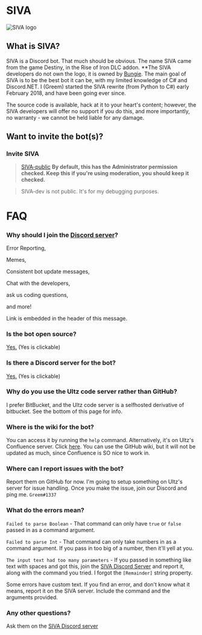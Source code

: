 # SIVA

![SIVA logo](http://gitlab.greem.xyz/Greem/SIVA/raw/master/Images/SIVA_25.png)

## What is SIVA?

SIVA is a Discord bot. That much should be obvious. The name SIVA came from the game Destiny, in the Rise of Iron DLC addon. **The SIVA developers do not own the logo, it is owned by [Bungie](https://bungie.net). 
The main goal of SIVA is to be the best bot it can be, with my limited knowledge of C# and Discord.NET. I (Greem) started the SIVA rewrite (from Python to C#) early February 2018, and have been going ever since.

The source code is available, hack at it to your heart's content; however, the SIVA developers will offer no support if you do this, and more importantly, no warranty - we cannot be held liable for any damage.

## Want to invite the bot(s)?

### Invite SIVA

> [SIVA-public](https://discordapp.com/oauth2/authorize?client_id=320942091049893888&scope=bot&permissions=8) **By default, this has the Administrator permission checked. Keep this if you're using moderation, you should keep it checked.**

> SIVA-dev is not public. It's for my debugging purposes.

# FAQ

### Why should I join the [Discord server](https://greem.xyz/SIVA)?
Error Reporting, 

Memes, 

Consistent bot update messages, 

Chat with the developers, 

ask us coding questions, 

and more! 

Link is embedded in the header of this message.


### Is the bot open source?
[Yes.](https://hub.ultz.co.uk/code/projects/SIVA/repos/bot/browse/) (Yes is clickable)

### Is there a Discord server for the bot?
[Yes.](https://greem.xyz/SIVA) (Yes is clickable)

### Why do you use the Ultz code server rather than GitHub?
I prefer BitBucket, and the Ultz code server is a selfhosted derivative of bitbucket. See the bottom of this page for info.

### Where is the wiki for the bot? 
You can access it by running the `help` command. Alternatively, it's on Ultz's Confluence server. Click [here](https://confluence.ultz.co.uk/display/SIVA/SIVA).
You can use the GitHub wiki, but it will not be updated as much, since Confluence is SO nice to work in.

### Where can I report issues with the bot?
Report them on GitHub for now. I'm going to setup something on Ultz's server for issue handling. Once you make the issue, join our Discord and ping me. `Greem#1337`

### What do the errors mean?

`Failed to parse Boolean` - That command can only have `true` or `false` passed in as a command argument.

`Failed to parse Int` - That command can only take numbers in as a command argument. If you pass in too big of a number, then it'll yell at you.

`The input text had too many parameters` - If you passed in something like text with spaces and got this, join the [SIVA Discord Server](https://greem.xyz/SIVA) and report it, along with the command you tried. I forgot the `[Remainder]` string property.

Some errors have custom text. If you find an error, and don't know what it means, report it on the SIVA server. Include the command and the arguments provided.

### Any other questions?

Ask them on the [SIVA Discord server](https://greem.xyz)

